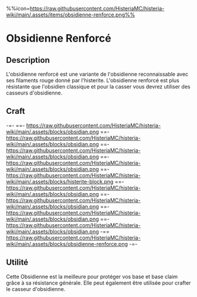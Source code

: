%%icon=https://raw.githubusercontent.com/HisteriaMC/histeria-wiki/main/.assets/items/obsidienne-renforce.png%%

# Obsidienne Renforcé 

## Description 
L'obsidienne renforcé est une variante de l'obsidienne reconnaissable avec ses filaments rouge donné par l'histerite. L'obsidienne renforcé est plus résistante que l'obsidien classique et pour la casser vous devrez utiliser des casseurs d'obsidienne.

## Craft
-=-
 ==- https://raw.githubusercontent.com/HisteriaMC/histeria-wiki/main/.assets/blocks/obsidian.png
 ==- https://raw.githubusercontent.com/HisteriaMC/histeria-wiki/main/.assets/blocks/obsidian.png
 ==- https://raw.githubusercontent.com/HisteriaMC/histeria-wiki/main/.assets/blocks/obsidian.png
 ==- https://raw.githubusercontent.com/HisteriaMC/histeria-wiki/main/.assets/blocks/obsidian.png
 ==- https://raw.githubusercontent.com/HisteriaMC/histeria-wiki/main/.assets/blocks/histerite-block.png
 ==- https://raw.githubusercontent.com/HisteriaMC/histeria-wiki/main/.assets/blocks/obsidian.png
 ==- https://raw.githubusercontent.com/HisteriaMC/histeria-wiki/main/.assets/blocks/obsidian.png
 ==- https://raw.githubusercontent.com/HisteriaMC/histeria-wiki/main/.assets/blocks/obsidian.png
 ==- https://raw.githubusercontent.com/HisteriaMC/histeria-wiki/main/.assets/blocks/obsidian.png
 -== https://raw.githubusercontent.com/HisteriaMC/histeria-wiki/main/.assets/blocks/obsidienne-renforce.png
-=-

## Utilité 
Cette Obsidienne est la meilleure pour protéger vos base et base claim grâce à sa résistance générale. Elle peut également être utilisée pour crafter le casseur d'obsidienne.